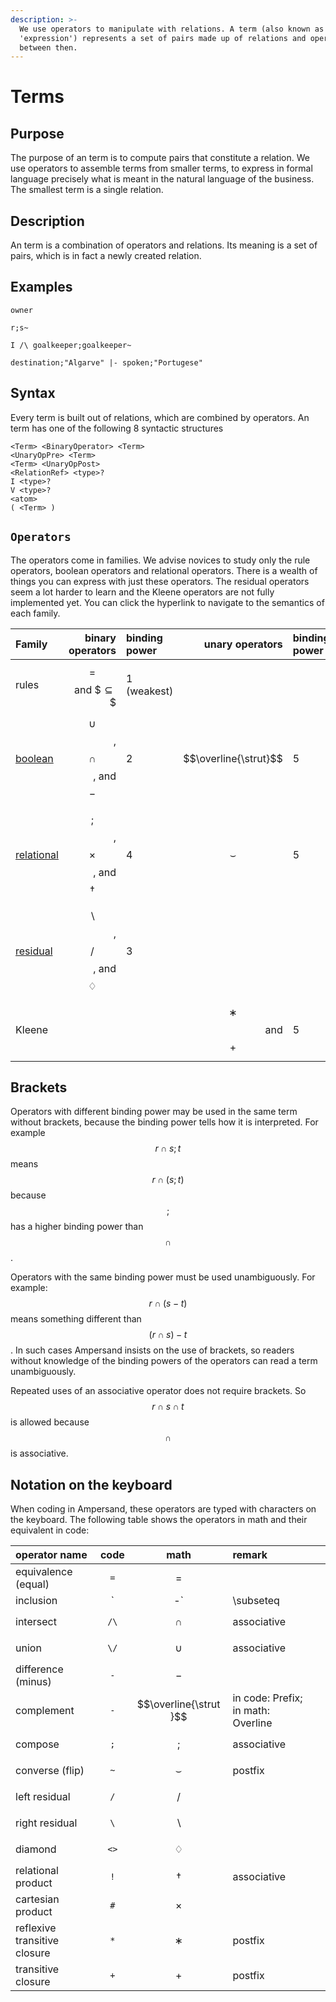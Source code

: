 ```yaml
---
description: >-
  We use operators to manipulate with relations. A term (also known as
  'expression') represents a set of pairs made up of relations and operators
  between then.
---
```


# Terms

## Purpose

The purpose of an term is to compute pairs that constitute a relation. We use operators to assemble terms from smaller terms, to express in formal language precisely what is meant in the natural language of the business. The smallest term is a single relation.

## Description

An term is a combination of operators and relations. Its meaning is a set of pairs, which is in fact a newly created relation.

## Examples

`owner`

`r;s~`

`I /\ goalkeeper;goalkeeper~`

`destination;"Algarve" |- spoken;"Portugese"`

## Syntax

Every term is built out of relations, which are combined by operators. An term has one of the following 8 syntactic structures

```text
<Term> <BinaryOperator> <Term>
<UnaryOpPre> <Term>
<Term> <UnaryOpPost>
<RelationRef> <type>?
I <type>?
V <type>?
<atom>
( <Term> )
```

## `Operators`

The operators come in families. We advise novices to study only the rule operators, boolean operators and relational operators. There is a wealth of things you can express with just these operators. The residual operators seem a lot harder to learn and the Kleene operators are not fully implemented yet. You can click the hyperlink to navigate to the semantics of each family.

| Family | binary operators | binding power | unary operators | binding power |
| :--- | ---: | :--- | ---: | :--- |
| rules | $$=$$ and $$\subseteq\$$ | 1 \(weakest\) |  |  |
| [boolean](semantics-in-logic/boolean-operators.md) | $$\cup$$, $$\cap$$, and $$-$$ | 2 | $$\overline{\strut}$$ | 5 |
| [relational](semantics-in-logic/relational-operators.md) | $$;$$, $$\times$$, and $$\dagger$$ | 4 | $$\smallsmile$$ | 5 |
| [residual](semantics-in-logic/residual-operators.md) | $$\backslash$$, $$/$$, and $$♢$$ | 3 |  |  |
| Kleene |  |  | $$∗$$ and $$+$$ | 5 |

## Brackets

Operators with different binding power may be used in the same term without brackets, because the binding power tells how it is interpreted. For example $$r\cap s;t$$ means $$r\cap(s;t)$$ because $$;$$ has a higher binding power than $$\cap$$.

Operators with the same binding power must be used unambiguously. For example: $$r\cap(s-t)$$ means something different than $$(r\cap s)-t$$. In such cases Ampersand insists on the use of brackets, so readers without knowledge of the binding powers of the operators can read a term unambiguously.

Repeated uses of an associative operator does not require brackets. So $$r\cap s \cap t$$ is allowed because $$\cap$$ is associative.

## Notation on the keyboard

When coding in Ampersand, these operators are typed with characters on the keyboard. The following table shows the operators in math and their equivalent in code:

| operator name | code | math | remark |  |
| :--- | :---: | :---: | :--- | :--- |
| equivalence \(equal\) | `=` | $$=$$ |  |  |
| inclusion | `|-` | \subseteq |  |  |
| intersect | `/\` | $$∩$$ | associative |  |
| union | `\/` | $$∪$$ | associative |  |
| difference \(minus\) | `-` | $$-$$ |  |  |
| complement | `-` | $$\overline{\strut }$$ | in code: Prefix; in math: Overline |  |
| compose | `;` | $$;$$ | associative |  |
| converse \(flip\) | `~` | $$\smallsmile$$ | postfix |  |
| left residual | `/` | $$/$$ |  |  |
| right residual | `\` | $$\backslash$$ |  |  |
| diamond | `<>` | $$♢$$ |  |  |
| relational product | `!` | $$†$$ | associative |  |
| cartesian product | `#` | $$\times$$ |  |  |
| reflexive transitive closure | `*` | $$∗$$ | postfix |  |
| transitive closure | `+` | $$+$$ | postfix |  |


